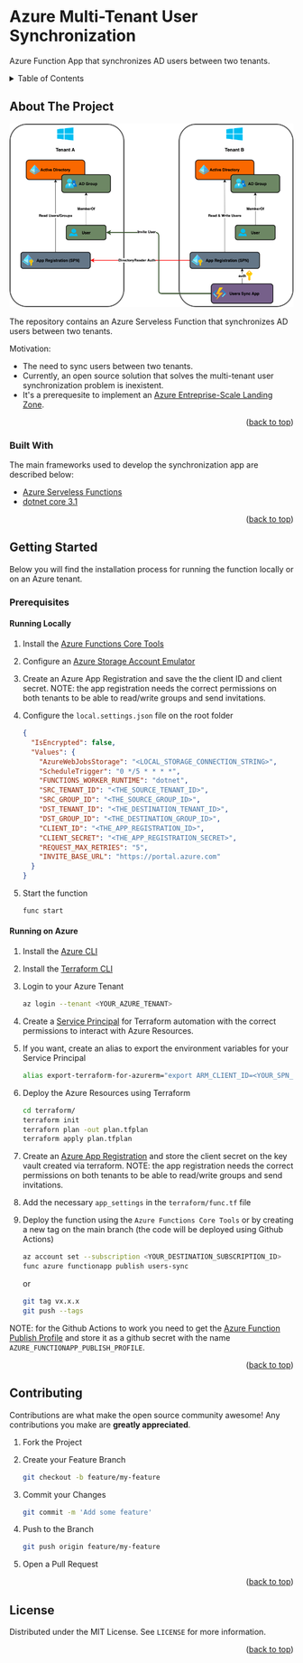 <div id="top"></div>

<!-- TITLE -->
# Azure Multi-Tenant User Synchronization
Azure Function App that synchronizes AD users between two tenants.

<!-- TABLE OF CONTENTS -->
<details>
  <summary>Table of Contents</summary>
  <ol>
    <li>
      <a href="#about-the-project">About The Project</a>
      <ul>
        <li><a href="#built-with">Built With</a></li>
      </ul>
    </li>
    <li>
      <a href="#getting-started">Getting Started</a>
      <ul>
        <li><a href="#prerequisites">Prerequisites</a></li>
        <ul>
          <li><a href="#runninglocally">Running Locally</a></li>
          <li><a href="#runningonazure">Running on Azure</a></li>
        </ul>
      </ul>
    </li>
    <li><a href="#contributing">Contributing</a></li>
    <li><a href="#license">License</a></li>
  </ol>
</details>

<!-- ABOUT THE PROJECT -->
## About The Project

![](images/userssync.drawio.png)

The repository contains an Azure Serveless Function that synchronizes AD users between two tenants.

Motivation:
* The need to sync users between two tenants.
* Currently, an open source solution that solves the multi-tenant user synchronization problem is inexistent.
* It's a prerequesite to implement an [Azure Entreprise-Scale Landing Zone](https://github.com/Azure/terraform-azurerm-caf-enterprise-scale).

<p align="right">(<a href="#top">back to top</a>)</p>

### Built With

The main frameworks used to develop the synchronization app are described below:

* [Azure Serveless Functions](https://azure.microsoft.com/en-us/services/functions/)
* [dotnet core 3.1](https://dotnet.microsoft.com/)

<p align="right">(<a href="#top">back to top</a>)</p>

<!-- GETTING STARTED -->
## Getting Started

Below you will find the installation process for running the function locally or on an Azure tenant.

### Prerequisites

#### Running Locally

1. Install the [Azure Functions Core Tools](https://docs.microsoft.com/en-us/azure/azure-functions/functions-run-local?tabs=v3%2Clinux%2Ccsharp%2Cportal%2Cbash%2Ckeda#v2)

2. Configure an [Azure Storage Account Emulator](https://docs.microsoft.com/en-us/azure/storage/common/storage-use-azurite?tabs=visual-studio)

3. Create an Azure App Registration and save the the client ID and client secret. NOTE: the app registration needs the correct permissions on both tenants to be able to read/write groups and send invitations.

4. Configure the ```local.settings.json``` file on the root folder
    ```json
    {
      "IsEncrypted": false,
      "Values": {
        "AzureWebJobsStorage": "<LOCAL_STORAGE_CONNECTION_STRING>",
        "ScheduleTrigger": "0 */5 * * * *",
        "FUNCTIONS_WORKER_RUNTIME": "dotnet",
        "SRC_TENANT_ID": "<THE_SOURCE_TENANT_ID>",
        "SRC_GROUP_ID": "<THE_SOURCE_GROUP_ID>",
        "DST_TENANT_ID": "<THE_DESTINATION_TENANT_ID>",
        "DST_GROUP_ID": "<THE_DESTINATION_GROUP_ID>",
        "CLIENT_ID": "<THE_APP_REGISTRATION_ID>",
        "CLIENT_SECRET": "<THE_APP_REGISTRATION_SECRET>",
        "REQUEST_MAX_RETRIES": "5",
        "INVITE_BASE_URL": "https://portal.azure.com"
      }
    }
    ```

5. Start the function
   ```bash
   func start
   ```

#### Running on Azure

1. Install the [Azure CLI](https://docs.microsoft.com/en-us/cli/azure/install-azure-cli)

2. Install the [Terraform CLI](https://learn.hashicorp.com/tutorials/terraform/install-cli)

3. Login to your Azure Tenant
   ```bash
   az login --tenant <YOUR_AZURE_TENANT>
   ```

4. Create a [Service Principal](https://registry.terraform.io/providers/hashicorp/azurerm/latest/docs/guides/service_principal_client_secret) for Terraform automation with the correct permissions to interact with Azure Resources.

5. If you want, create an alias to export the environment variables for your Service Principal
   ```bash
   alias export-terraform-for-azurerm="export ARM_CLIENT_ID=<YOUR_SPN_ID> && export ARM_CLIENT_SECRET=<YOUR_SPN_SECRET> && export ARM_SUBSCRIPTION_ID=<YOUR_SUBSCRIPTION_ID> && export ARM_TENANT_ID=<YOUR_TENANT_ID>"
   ```

6. Deploy the Azure Resources using Terraform
   ```bash
   cd terraform/
   terraform init
   terraforn plan -out plan.tfplan
   terraform apply plan.tfplan
   ```

7. Create an [Azure App Registration](https://docs.microsoft.com/en-us/azure/active-directory/develop/howto-create-service-principal-portal) and store the client secret on the key vault created via terraform. NOTE: the app registration needs the correct permissions on both tenants to be able to read/write groups and send invitations.

8. Add the necessary ```app_settings``` in the ```terraform/func.tf``` file

9. Deploy the function using the ```Azure Functions Core Tools``` or by creating a new tag on the main branch (the code will be deployed using Github Actions)
   ```bash
   az account set --subscription <YOUR_DESTINATION_SUBSCRIPTION_ID>
   func azure functionapp publish users-sync
   ```
   or
   ```bash
   git tag vx.x.x
   git push --tags
   ```
  NOTE: for the Github Actions to work you need to get the [Azure Function Publish Profile](https://docs.microsoft.com/en-us/azure/azure-functions/functions-how-to-github-actions?tabs=dotnet) and store it as a github secret with the name ```AZURE_FUNCTIONAPP_PUBLISH_PROFILE```.

<p align="right">(<a href="#top">back to top</a>)</p>

<!-- CONTRIBUTING -->
## Contributing

Contributions are what make the open source community awesome! Any contributions you make are **greatly appreciated**.

1. Fork the Project

2. Create your Feature Branch
   ```bash
   git checkout -b feature/my-feature
   ```

3. Commit your Changes
   ```bash
   git commit -m 'Add some feature'
   ```

4. Push to the Branch
   ```bash
   git push origin feature/my-feature
   ```

5. Open a Pull Request

<p align="right">(<a href="#top">back to top</a>)</p>

<!-- LICENSE -->
## License

Distributed under the MIT License. See `LICENSE` for more information.

<p align="right">(<a href="#top">back to top</a>)</p>